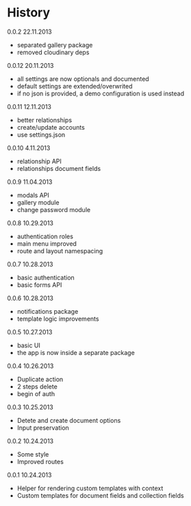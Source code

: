 # History

0.0.2 22.11.2013
- separated gallery package
- removed cloudinary deps

0.0.12 20.11.2013
- all settings are now optionals and documented
- default settings are extended/overwrited
- if no json is provided, a demo configuration is used instead

0.0.11 12.11.2013
- better relationships
- create/update accounts
- use settings.json

0.0.10 4.11.2013
- relationship API
- relationships document fields

0.0.9 11.04.2013
- modals API
- gallery module
- change password module

0.0.8 10.29.2013
- authentication roles
- main menu improved
- route and layout namespacing

0.0.7 10.28.2013
- basic authentication
- basic forms API

0.0.6 10.28.2013
- notifications package
- template logic improvements

0.0.5 10.27.2013
- basic UI
- the app is now inside a separate package

0.0.4 10.26.2013
- Duplicate action
- 2 steps delete
- begin of auth

0.0.3 10.25.2013
- Detete and create document options
- Input preservation

0.0.2 10.24.2013
- Some style
- Improved routes

0.0.1 10.24.2013
- Helper for rendering custom templates with context  
- Custom templates for document fields and collection fields
